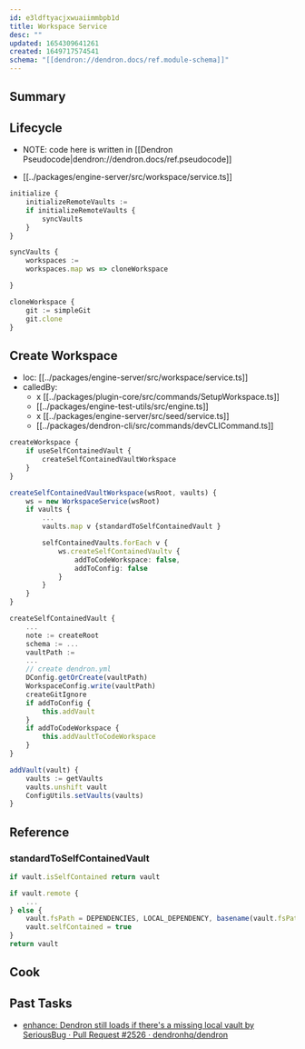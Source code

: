 ```yaml
---
id: e3ldftyacjxwuaiimmbpb1d
title: Workspace Service
desc: ""
updated: 1654309641261
created: 1649717574541
schema: "[[dendron://dendron.docs/ref.module-schema]]"
---
```


## Summary

## Lifecycle

- NOTE: code here is written in [[Dendron Pseudocode|dendron://dendron.docs/ref.pseudocode]]

- [[../packages/engine-server/src/workspace/service.ts]]

```ts
initialize {
	initializeRemoteVaults :=
	if initializeRemoteVaults {
		syncVaults
	}
}
```

```ts
syncVaults {
	workspaces :=
	workspaces.map ws => cloneWorkspace

}
```

```ts
cloneWorkspace {
	git := simpleGit
	git.clone
}
```

## Create Workspace

- loc: [[../packages/engine-server/src/workspace/service.ts]]
- calledBy:
  - x [[../packages/plugin-core/src/commands/SetupWorkspace.ts]]
  - [[../packages/engine-test-utils/src/engine.ts]]
  - x [[../packages/engine-server/src/seed/service.ts]]
  - [[../packages/dendron-cli/src/commands/devCLICommand.ts]]

```ts
createWorkspace {
	if useSelfContainedVault {
		createSelfContainedVaultWorkspace
	}
}
```

```ts
createSelfContainedVaultWorkspace(wsRoot, vaults) {
	ws = new WorkspaceService(wsRoot)
	if vaults {
		...
		vaults.map v {standardToSelfContainedVault }

		selfContainedVaults.forEach v {
			ws.createSelfContainedVaultv {
				addToCodeWorkspace: false,
				addToConfig: false
			}
		}
	}
}
```

```ts
createSelfContainedVault {
	...
	note := createRoot
	schema := ...
	vaultPath :=
	...
	// create dendron.yml
	DConfig.getOrCreate(vaultPath)
	WorkspaceConfig.write(vaultPath)
	createGitIgnore
	if addToConfig {
		this.addVault
	}
	if addToCodeWorkspace {
		this.addVaultToCodeWorkspace
	}
}
```

```ts
addVault(vault) {
	vaults := getVaults
	vaults.unshift vault
	ConfigUtils.setVaults(vaults)
}
```

## Reference

### standardToSelfContainedVault

```ts
if vault.isSelfContained return vault

if vault.remote {
	...
} else {
	vault.fsPath = DEPENDENCIES, LOCAL_DEPENDENCY, basename(vault.fsPath)
	vault.selfContained = true
}
return vault
```

## Cook

## Past Tasks

- [enhance: Dendron still loads if there's a missing local vault by SeriousBug · Pull Request #2526 · dendronhq/dendron](https://github.com/dendronhq/dendron/pull/2526/files)
